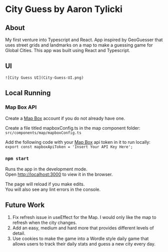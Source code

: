 # City Guess by Aaron Tylicki

## About
My first venture into Typescript and React. App inspired by GeoGuesser that uses street grids and landmarks on a map to make a guessing game for Global Cities.
This app was built using React and Typescript.

## UI
	![City Guess UI](City-Guess-UI.png)

## Local Running
### Map Box API 
Create a [Map Box](https://www.mapbox.com/) account if you do not already have one. 

Create a file titled mapboxConfig.ts in the map component folder:
    `src/components/map/mapboxConfig.ts`

Add the following code with your [Map Box](https://www.mapbox.com/) api token in it to run locally:
    `export const mapboxApiToken = 'Insert Your API Key Here';`

### `npm start`

Runs the app in the development mode.<br /> Open
[http://localhost:3000](http://localhost:3000) to view it in the browser.

The page will reload if you make edits.<br /> You will also see any lint errors
in the console.

## Future Work 
1. Fix refresh issue in useEffect for the Map. I would only like the map to refresh when the city changes.
2. Add an easy, medium and hard more that provides different levels of detail.
3. Use cookies to make the game into a Wordle style daily game that allows users to track their daily stats and guess a new city every day.
